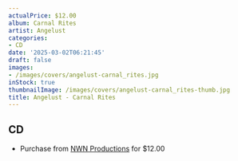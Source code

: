 ```yaml
---
actualPrice: $12.00
album: Carnal Rites
artist: Angelust
categories:
- CD
date: '2025-03-02T06:21:45'
draft: false
images:
- /images/covers/angelust-carnal_rites.jpg
inStock: true
thumbnailImage: /images/covers/angelust-carnal_rites-thumb.jpg
title: Angelust - Carnal Rites
---
```


## CD
* Purchase from [NWN Productions](http://shop.nwnprod.com/index.php?route=product/product&path=93&product_id=48981&sort=pd.name&order=ASC) for $12.00
